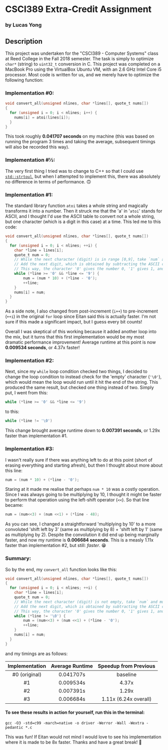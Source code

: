 # CSCI389 Extra-Credit Assignment
### by Lucas Yong

## Description
This project was undertaken for the "CSCI389 - Computer Systems" class at Reed College in the Fall 2018 semester.
The task is simply to optimize `char*` (string) to `uint32_t` conversion in C.
This project was completed on a MacBook Pro using the VirtualBox Ubuntu VM, with an 2.6 GHz Intel Core i5 processor.
Most code is written for us, and we merely have to optimize the following function: 

### Implementation #0:

``` C
void convert_all(unsigned nlines, char *lines[], quote_t nums[])
{
  for (unsigned i = 0; i < nlines; i++) {
    nums[i] = atoi(lines[i]);
  }
}
```
This took roughly **0.041707 seconds** on my machine (this was based on running the program 3 times and taking the average, subsequent timings will also be recorded this way).

### Implementation #½:
The very first thing I tried was to change to C++ so that I could use [`std::strtoul`](https://en.cppreference.com/w/cpp/string/byte/strtoul),  but when I attempted to implement this, there was absolutely no difference in terms of performance. 🙃

### Implementation #1:
The standard library function `atoi` takes a whole string and magically transforms it into a number. Then it struck me that the 'a' in '`atoi`' stands for ASCII, and I thought I'd use the ASCII table to convert not a whole string, but one character (which is a digit in this case) at a time. This led me to this code:
``` C
void convert_all(unsigned nlines, char *lines[], quote_t nums[])
{
  for (unsigned i = 0; i < nlines; ++i) {
    char *line = lines[i];
    quote_t num = 0;
    // While the next character (digit) is in range [0,9], take `num` and multiply it by 10 (to make room for the next digit)
    // Add the next digit, which is obtained by subtracting the ASCII code of that character (digit) with the ASCII code for '0'
    // This way, the character '0' gives the number 0, '1' gives 1, and so on
    while (*line >= '0' && *line <= '9') {
        num = (num * 10) + (*line - '0');
        ++line;
    }
    nums[i] = num;
  }
}
```
As a side note, I also changed from post-increment (`i++`) to pre-increment (`++i`) in the original `for` loop since Eitan said this is actually faster. I'm not sure if this made a significant impact, but I guess every bit counts!

Overall I was skeptical of this working because it added another loop into the mix, but it turns that this first implementation would be my most dramatic performance improvement! Average runtime at this point is now **0.009534 seconds**, or 4.37x faster!

### Implementation #2:
Next, since my `while` loop condition checked two things, I decided to change the loop condition to instead check for the 'empty' character (`'\0'`), which would mean the loop would run until it hit the end of the string. This produced the same result, but checked one thing instead of two. Simply put, I went from this:
``` C
while (*line >= '0' && *line <= '9')
```
to this:
``` C
while (*line != '\0')
```
This change brought average runtime down to **0.007391 seconds**, or 1.29x faster than implementation #1.

### Implementation #3:
I wasn't really sure if there was anything left to do at this point (short of erasing everything and starting afresh), but then I thought about more about this line:
``` C
num = (num * 10) + (*line - '0');
```
Staring at it made me realise that perhaps `num * 10` was a costly operation. Since I was always going to be multiplying by 10, I thought it might be faster to perform that operation using the left-shift operator (`<<`). So that line became:
``` C
num = (num<<3) + (num <<1) + (*line - 48);
```
As you can see, I changed a straightforward 'multiplying by 10' to a more convoluted 'shift left by 3' (same as multiplying by 8) + 'shift left by 1' (same as multiplying by 2). Despite the convolution it did end up being marginally faster, and now my runtime is **0.006684 seconds**. This is a measly 1.11x faster than implementation #2, but still: *faster*. 😁

### Summary:
So by the end, my `convert_all` function looks like this:
``` C
void convert_all(unsigned nlines, char *lines[], quote_t nums[])
{
  for (unsigned i = 0; i < nlines; ++i) {
    char *line = lines[i];
    quote_t num = 0;
    // While the next character (digit) is not empty, take `num` and multiply it (bitwise) by 10 (to make room for the next digit)
    // Add the next digit, which is obtained by subtracting the ASCII code of that character (digit) with the ASCII code for '0'
    // This way, the character '0' gives the number 0, '1' gives 1, and so on
    while (*line != '\0') {
        num = (num<<3) + (num <<1) + (*line - '0');
        ++line;
    }
    nums[i] = num;
  }
}
```
and my timings are as follows:

| Implementation | Average Runtime | Speedup from Previous |
| :-------------:| :-------------: | :-------:             |
| #0 (original)  | 0.041707s       | baseline              |
| #1             | 0.009534s       | 4.37x                 |
| #2             | 0.007391s       | 1.29x                 |
| #3             | 0.006684s       | 1.11x (6.24x overall) |


#### To see these results in action for yourself, run this in the terminal:
`gcc -O3 -std=c99 -march=native -o driver -Werror -Wall -Wextra -pedantic *.c`


This was fun! If Eitan would not mind I would love to see his implementation where it is made to be 8x faster. Thanks and have a great break! 🎉
